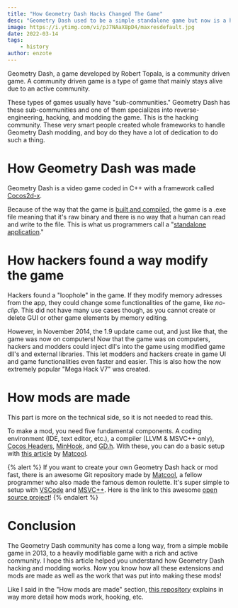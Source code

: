 ```yaml
---
title: "How Geometry Dash Hacks Changed The Game"
desc: "Geometry Dash used to be a simple standalone game but now is a heavily customizable experience!"
image: https://i.ytimg.com/vi/pJ7NAaX8pD4/maxresdefault.jpg
date: 2022-03-14
tags:
    - history
author: enzote
---
```


Geometry Dash, a game developed by Robert Topala, is a community driven game. A community driven game is a type of game that mainly stays alive due to an active community.

<!-- ![All Time Peak](https://i.ibb.co/Tktn7X4/image.png) -->

These types of games usually have "sub-communities." Geometry Dash has these sub-communities and one of them specializes into reverse-engineering, hacking, and modding the game. This is the hacking community. These very smart people created whole frameworks to handle Geometry Dash modding, and boy do they have a lot of dedication to do such a thing.

# How Geometry Dash was made

Geometry Dash is a video game coded in C++ with a framework called [Cocos2d-x](https://www.cocos.com/en/cocos2dx).

<!-- ![Logo](https://sonarlearning.co.uk/images/icons/courseIcons/cocos2d-x.png) -->

Because of the way that the game is [built and compiled](https://www.freecodecamp.org/news/c-compiler-explained-what-is-the-compiler-and-how-do-you-use-it/), the game is a .exe file meaning that it's raw binary and there is no way that a human can read and write to the file. This is what us programmers call a "[standalone application](https://www.quora.com/What-is-a-standalone-application)."

# How hackers found a way modify the game

Hackers found a "loophole" in the game. If they modify memory adresses from the app, they could change some functionalities of the game, like _no-clip_. This did not have many use cases though, as you cannot create or delete GUI or other game elements by memory editing.

However, in November 2014, the 1.9 update came out, and just like that, the game was now on computers! Now that the game was on computers, hackers and modders could inject dll's into the game using modified game dll's and external libraries. This let modders and hackers create in game UI and game functionalities even faster and easier. This is also how the now extremely popular "Mega Hack V7" was created.

# How mods are made

This part is more on the technical side, so it is not needed to read this.

To make a mod, you need five fundamental components. A coding environment (IDE, text editor, etc.), a compiler (LLVM & MSVC++ only), [Cocos Headers](https://github.com/HJFod/cocos-headers), [MinHook](https://github.com/HJFod/minhook), and [GD.h](https://github.com/HJFod/gd.h). With these, you can do a basic setup with [this article](https://github.com/matcool/gd-mod-example/blob/master/Tutorial.md) by [Matcool](https://github.com/matcool).

{% alert %}
If you want to create your own Geometry Dash hack or mod fast, there is an awesome Git repository made by [Matcool](https://github.com/matcool), a fellow programmer who also made the famous demon roulette. It's super simple to setup with [VSCode](https://code.visualstudio.com/) and [MSVC++](https://aka.ms/vs/17/release/vc_redist.x86.exe). Here is the link to this awesome [open source project](https://github.com/matcool/gd-mod-example)!
{% endalert %}

# Conclusion

The Geometry Dash community has come a long way, from a simple mobile game in 2013, to a heavily modifiable game with a rich and active community. I hope this article helped you understand how Geometry Dash hacking and modding works. Now you know how all these extensions and mods are made as well as the work that was put into making these mods!

Like I said in the "How mods are made" section, [this repository](https://github.com/matcool/gd-mod-example/blob/master/Tutorial.md) explains in way more detail how mods work, hooking, etc.
